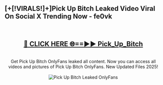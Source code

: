 <h2>[+[!VIRALS!]+]Pick Up Bitch Leaked Video Viral On Social X Trending Now - fe0vk</h2>
<br>
<div align="center">
<h2><a href="https://libra.edu.pl?Pick_Up_Bitch" rel="nofollow">🔴 CLICK HERE 🌐==►► Pick_Up_Bitch</a></h2>
<br>
Get Pick Up Bitch OnlyFans leaked all content. Now you can access all videos and pictures of Pick Up Bitch OnlyFans. New Updated Files 2025!
<br>
<br>
<a href="https://libra.edu.pl?Pick_Up_Bitch" rel="nofollow" data-target="animated-image.originalLink"><img src="https://i.ibb.co.com/WyWwxjT/player-gif2.gif" alt="Pick Up Bitch Leaked OnlyFans" style="max-width: 100%; display: inline-block;" data-target="animated-image.originalImage"></a>
</div>
<br>
